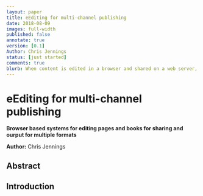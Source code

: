 ```yaml
---
layout: paper
title: eEditing for multi-channel publishing
date: 2018-08-09
images: full-width
published: false
annotate: true
version: [0.1]
Author: Chris Jennings
status: [just started]
comments: true
blurb: When content is edited in a browser and shared on a web server, there is a potential to convert this text and image in combination to a variety of formats. These formats can then be used in both print and digital product outputs.
---
```


# eEditing for multi-channel publishing
**Browser based systems for editing pages and books for sharing and ourput for multiple formats**

**Author:** Chris Jennings

## Abstract


## Introduction
